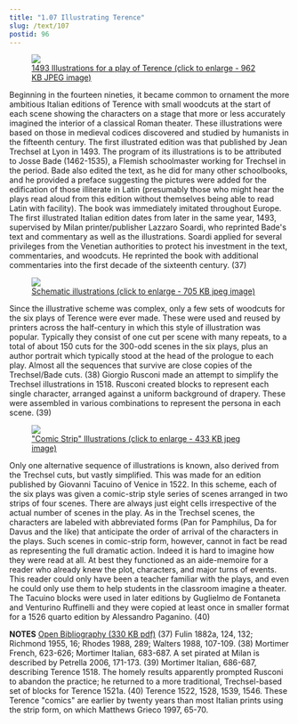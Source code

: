 ```yaml
---
title: "1.07 Illustrating Terence"
slug: /text/107
postid: 96
---
```

<p style="text-align: center;"></p>


<figure class="mkdn-figure">
    <a href="/images_full/1.00_Chapter_One/HFS_107.03.jpg" class="mkdn-image-link">
    <img class="mkdn-image" src="/images_full/1.00_Chapter_One/HFS_107.03.jpg" />
    <figcaption class="mkdn-figcaption">1493 Illustrations for a play of Terence (click to enlarge - 962 KB JPEG image)</figcaption>
    </a>
</figure>

Beginning in the fourteen nineties, it became common to ornament the more ambitious Italian editions of Terence with small woodcuts at the start of each scene showing the characters on a stage that more or less accurately imagined the interior of a classical Roman theater. These illustrations were based on those in medieval codices discovered and studied by humanists in the fifteenth century. The first illustrated edition was that published by Jean Trechsel at Lyon in 1493. The program of its illustrations is to be attributed to Josse Bade (1462-1535), a Flemish schoolmaster working for Trechsel in the period. Bade also edited the text, as he did for many other schoolbooks, and he provided a preface suggesting the pictures were added for the edification of those illiterate in Latin (presumably those who might hear the plays read aloud from this edition without themselves being able to read Latin with facility). The book was immediately imitated throughout Europe. The first illustrated Italian edition dates from later in the same year, 1493, supervised by Milan printer/publisher Lazzaro Soardi, who reprinted Bade's text and commentary as well as the illustrations. Soardi applied for several privileges from the Venetian authorities to protect his investment in the text, commentaries, and woodcuts. He reprinted the book with additional commentaries into the first decade of the sixteenth century. (37)

<figure class="mkdn-figure">
    <a href="/images_full/1.00_Chapter_One/Wing-f.-ZP-535.S673,Terentius-cum-quinque-commentis-videlicet-Donati,-Guidonis,-Calphurnii,-pg.25.jpg" class="mkdn-image-link">
    <img class="mkdn-image" src="/images_full/1.00_Chapter_One/Wing-f.-ZP-535.S673,Terentius-cum-quinque-commentis-videlicet-Donati,-Guidonis,-Calphurnii,-pg.25.jpg" />
    <figcaption class="mkdn-figcaption">Schematic illustrations (click to enlarge - 705 KB jpeg image)</figcaption>
    </a>
</figure>

Since the illustrative scheme was complex, only a few sets of woodcuts for the six plays of Terence were ever made. These were used and reused by printers across the half-century in which this style of illustration was popular. Typically they consist of one cut per scene with many repeats, to a total of about 150 cuts for the 300-odd scenes in the six plays, plus an author portrait which typically stood at the head of the prologue to each play. Almost all the sequences that survive are close copies of the Trechsel/Bade cuts. (38) Giorgio Rusconi made an attempt to simplify the Trechsel illustrations in 1518. Rusconi created blocks to represent each single character, arranged against a uniform background of drapery. These were assembled in various combinations to represent the persona in each scene. (39)

<figure class="mkdn-figure">
    <a href="/images_full/1.00_Chapter_One/Wing-f.ZP-535.R85,-Habes-hic-amice-lector.-P.-Terentii-Comoedias-vna-cum-interpretationibus,-DETAIL.jpg" class="mkdn-image-link">
    <img class="mkdn-image" src="/images_full/1.00_Chapter_One/Wing-f.ZP-535.R85,-Habes-hic-amice-lector.-P.-Terentii-Comoedias-vna-cum-interpretationibus,-DETAIL.jpg" />
    <figcaption class="mkdn-figcaption">&quot;Comic Strip&quot; Illustrations (click to enlarge - 433 KB jpeg image)</figcaption>
    </a>
</figure>

Only one alternative sequence of illustrations is known, also derived from the Trechsel cuts, but vastly simplified. This was made for an edition published by Giovanni Tacuino of Venice in 1522. In this scheme, each of the six plays was given a comic-strip style series of scenes arranged in two strips of four scenes. There are always just eight cells irrespective of the actual number of scenes in the play. As in the Trechsel scenes, the characters are labeled with abbreviated forms (Pan for Pamphilus, Da for Davus and the like) that anticipate the order of arrival of the characters in the plays. Such scenes in comic-strip form, however, cannot in fact be read as representing the full dramatic action. Indeed it is hard to imagine how they were read at all. At best they functioned as an aide-memoire for a reader who already knew the plot, characters, and major turns of events. This reader could only have been a teacher familiar with the plays, and even he could only use them to help students in the classroom imagine a theater. The Tacuino blocks were used in later editions by Guglielmo de Fontaneta and Venturino Ruffinelli and they were copied at least once in smaller format for a 1526 quarto edition by Alessandro Paganino. (40)

<strong>NOTES</strong>
<a href="http://www.humanismforsale.org/bibliography.pdf" target="new">Open Bibliography (330 KB pdf)</a>
(37) Fulin 1882a, 124, 132; Richmond 1955, 16; Rhodes 1988, 289; Walters 1988, 107-109.
(38) Mortimer French, 623-626; Mortimer Italian, 683-687. A set pirated at Milan is described by Petrella 2006, 171-173.
(39) Mortimer Italian, 686-687, describing Terence 1518. The homely results apparently prompted Rusconi to abandon the practice; he returned to a more traditional, Trechsel-based set of blocks for Terence 1521a.
(40) Terence 1522, 1528, 1539, 1546. These Terence "comics" are earlier by twenty years than most Italian prints using the strip form, on which Matthews Grieco 1997, 65-70.
